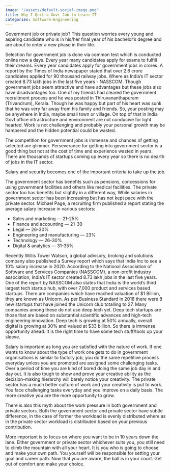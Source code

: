 ```yaml
---
image: "/assets/default-social-image.png"
title: Why I Quit a Govt Job to Learn IT
categories: Software-Engineering
---
```


Government job or private job? This question worries every young and aspiring candidate who is in his/her final year of his bachelor’s degree and are about to enter a new phase in their life. 

Selection for government job is done via common test which is conducted online now a days. Every year many candidates apply for exams to fulfill their dreams. Every year candidates apply for government jobs in crores. A report by the Times of India newspaper stated that over 2.8 crore candidates applied for 90 thousand railway jobs. Where as India’s IT sector created 8.73 lakh jobs in the last five years - NASSCOM. Though government jobs seem attractive and have advantages but these jobs also have disadvantages too. One of my friends had cleared the government recruitment process and he was posted in Thiruvananthapuram (Trivandrum), Kerala. Though he was happy but part of his heart was sunk that he was very far away from his family and friends. So, your posting may be anywhere in India, maybe small town or village. On top of that in India Govt office infrastructure and environment are not conducive for light hearted. Work is not challenging and probably your personal growth may be hampered and the hidden potential could be wasted. 

The competition for government jobs is immense and chances of getting selected are glimmer. Perseverance for getting into government sector is a good thing but not at the cost of time and experience wasted in years. There are thousands of startups coming up every year so there is no dearth of jobs in the IT sector. 

Salary and security becomes one of the important criteria to take up the job.

The government sector has benefits such as pensions, concessions for using government facilities and others like medical facilities. The private sector too has benefits but slightly in a different way, While salaries in government sector has been increasing but has not kept pace with the private sector. Michael Page, a recruiting firm published a report stating the average salary increase in various sectors:

* Sales and marketing — 21-25%
* Finance and accounting — 21-30
* Legal — 26-30%
* Engineering and manufacturing — 23%
* Technology — 26-30%
* Digital & analytics — 31-35%

Recently Willis Tower Watson, a global advisory, broking and solutions company also published a  Survey report which says that India Inc to see a 10% salary increase in 2020. According to the National Association of Software and Services Companies (NASSCOM), a non-profit industry association, India’s IT sector created 8.73 lakh jobs in the last five years. One of the report by NASSCOM also states that India is the world’s third largest tech startup hub, with over 7,000 product and services based startups. There are companies which have reached valuation of $1 Billion, they are known as Unicorn. As per Business Standard in 2018  there were 8 new startups that have joined the Unicorn club totalling to 27. Many companies among these do not use deep tech yet. Deep tech startups are those that are based on substantial scientific advances and high-tech engineering innovation. Deep tech is growing at 50% annually, overall digital is growing at 30% and valued at $33 billion. So there is immense opportunity ahead. It is the right time to have some tech stuff/tools up your sleeve.

Salary is important as long you are satisfied with the nature of work. If one wants to know about the type of work one gets to do in government organisations is similar to factory job, you do the same repetitive process everyday unless you are promoted are assigned some challenging tasks. Over a period of time you are kind of bored doing the same job day in and day out. It is also tough to show  and prove your creative ability as the decision-making hierarchy will barely notice your creativity. The private sector has a much better culture of work and your creativity is put to work. You face challenging tasks everyday and you improve on a daily basis. The more creative you are the more opportunity to grow. 

There is also this myth about the work pressure in both government and private sectors. Both the government sector and private sector have subtle difference, in the case of former the workload is evenly distributed where as in the private sector workload is distributed based on your previous contribution.

More important is to focus on where you want to be in 10 years down the lane. Either government or private sector whichever suits you, you still need to climb the mountain with all your heart. It is you who is going to choose and make your own path. You yourself will be responsible for setting your goal and career path. Now that you are aware, the ball is in your court. Get out of comfort and make your choice.
